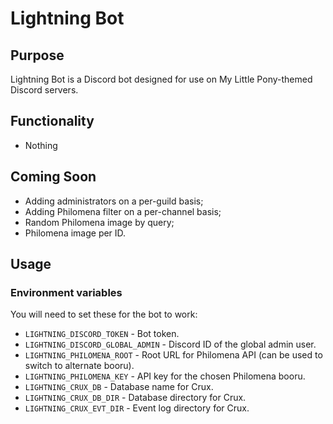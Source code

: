 # Lightning Bot

## Purpose

Lightning Bot is a Discord bot designed for use on My Little Pony-themed Discord servers.

## Functionality

- Nothing

## Coming Soon

- Adding administrators on a per-guild basis;
- Adding Philomena filter on a per-channel basis;
- Random Philomena image by query;
- Philomena image per ID.

## Usage

### Environment variables

You will need to set these for the bot to work:

- `LIGHTNING_DISCORD_TOKEN` - Bot token.
- `LIGHTNING_DISCORD_GLOBAL_ADMIN` - Discord ID of the global admin user.
- `LIGHTNING_PHILOMENA_ROOT` - Root URL for Philomena API (can be used to switch to alternate booru).
- `LIGHTNING_PHILOMENA_KEY` - API key for the chosen Philomena booru.
- `LIGHTNING_CRUX_DB` - Database name for Crux.
- `LIGHTNING_CRUX_DB_DIR` - Database directory for Crux.
- `LIGHTNING_CRUX_EVT_DIR` - Event log directory for Crux.
